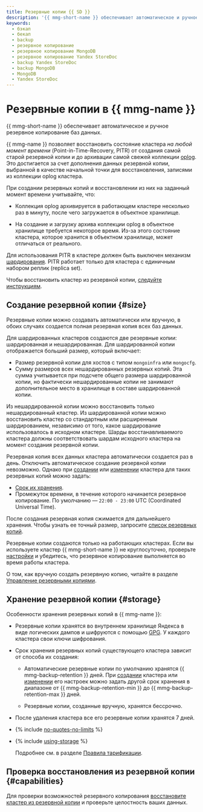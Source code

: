 ```yaml
---
title: Резервные копии {{ SD }}
description: '{{ mmg-short-name }} обеспечивает автоматическое и ручное резервное копирование баз данных {{ SD }}. Резервные копии занимают место в объеме хранилища, выделенном для кластера. Поддерживается восстановление состояния кластера на заданный момент времени (Point-in-Time-Recovery, PITR).'
keywords:
  - бэкап
  - бекап
  - backup
  - резервное копирование
  - резервное копирование MongoDB
  - резервное копирование Yandex StoreDoc
  - backup Yandex StoreDoc
  - backup MongoDB
  - MongoDB
  - Yandex StoreDoc
---
```


# Резервные копии в {{ mmg-name }}

{{ mmg-short-name }} обеспечивает автоматическое и ручное резервное копирование баз данных.

{{ mmg-name }} позволяет восстановить состояние кластера _на любой момент времени_ (Point-in-Time-Recovery, PITR) от создания самой старой резервной копии и до архивации самой свежей коллекции [oplog](https://www.mongodb.com/docs/manual/core/replica-set-oplog/). Это достигается за счет дополнения данных резервной копии, выбранной в качестве начальной точки для восстановления, записями из коллекции oplog кластера.

При создании резервных копий и восстановлении из них на заданный момент времени учитывайте, что:

* Коллекция oplog архивируется в работающем кластере несколько раз в минуту, после чего загружается в объектное хранилище.

* На создание и загрузку архива коллекции oplog в объектное хранилище требуется некоторое время. Из-за этого состояние кластера, которое хранится в объектном хранилище, может отличаться от реального.

Для использования PITR в кластере должен быть выключен механизм [шардирования](../tutorials/sharding.md). PITR работает только для кластера с единичным набором реплик (replica set).

Чтобы восстановить кластер из резервной копии, [следуйте инструкциям](../operations/cluster-backups.md#restore).

## Создание резервной копии {#size}

Резервные копии можно создавать автоматически или вручную, в обоих случаях создается полная резервная копия всех баз данных.

Для шардированных кластеров создаются две резервные копии: шардированная и нешардированная. Для шардированной копии отображается больший размер, который включает:
* Размер резервной копии для хостов с типом `mongoinfra` или `mongocfg`.
* Сумму размеров всех нешардированных резервных копий. Эта сумма учитывается при подсчете общего размера шардированной копии, но фактически нешардированные копии не занимают дополнительное место в хранилище в составе шардированной копии.

Из нешардированной копии можно восстановить только нешардированный кластер. Из шардированной копии можно восстановить кластер со стандартным или расширенным шардированием, независимо от того, какое шардирование использовалось в исходном кластере. Шарды восстанавливаемого кластера должны соответствовать шардам исходного кластера на момент создания резервной копии.

Резервная копия всех данных кластера автоматически создается раз в день. Отключить автоматическое создание резервной копии невозможно. Однако при [создании](../operations/cluster-create.md) или [изменении](../operations/update.md#change-additional-settings) кластера для таких резервных копий можно задать:

* [Срок их хранения](#storage).
* Промежуток времени, в течение которого начинается резервное копирование. По умолчанию — `22:00 - 23:00` UTC (Coordinated Universal Time).

После создания резервная копия сжимается для дальнейшего хранения. Чтобы узнать ее точный размер, запросите [список резервных копий](../operations/cluster-backups.md#list-backups).

Резервные копии создаются только на работающих кластерах. Если вы используете кластер {{ mmg-short-name }} не круглосуточно, проверьте [настройки](../operations/update.md#change-additional-settings) и убедитесь, что резервное копирование выполняется во время работы кластера.

О том, как вручную создать резервную копию, читайте в разделе [Управление резервными копиями](../operations/cluster-backups.md).

## Хранение резервной копии {#storage}

Особенности хранения резервных копий в {{ mmg-name }}:

* Резервные копии хранятся во внутреннем хранилище Яндекса в виде логических дампов и шифруются с помощью [GPG](https://ru.wikipedia.org/wiki/GnuPG). У каждого кластера свои ключи шифрования.

* Срок хранения резервных копий существующего кластера зависит от способа их создания:

    * Автоматические резервные копии по умолчанию хранятся {{ mmg-backup-retention }} дней. При [создании](../operations/cluster-create.md) кластера или [изменении](../operations/update.md#change-additional-settings) его настроек можно задать другой срок хранения в диапазоне от {{ mmg-backup-retention-min }} до {{ mmg-backup-retention-max }} дней.

    * Резервные копии, созданные вручную, хранятся бессрочно.

* После удаления кластера все его резервные копии хранятся 7 дней.

* {% include [no-quotes-no-limits](../../_includes/mdb/backups/no-quotes-no-limits.md) %}
* {% include [using-storage](../../_includes/mdb/backups/storage.md) %}

    Подробнее см. в разделе [Правила тарификации](../pricing.md#rules-storage).

## Проверка восстановления из резервной копии {#capabilities}

Для проверки возможностей резервного копирования [восстановите кластер из резервной копии](../operations/cluster-backups.md) и проверьте целостность ваших данных.
